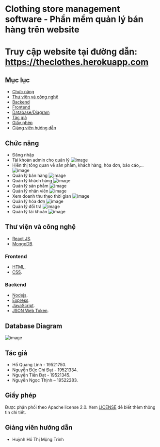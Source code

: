 # Clothing store management software - Phần mềm quản lý bán hàng trên website
# Truy cập website tại đường dẫn:  https://theclothes.herokuapp.com
## Mục lục
- [Chức năng](#chức-năng)
- [Thư viện và công nghệ](#thư-viện-và-công-nghệ)
- [Backend](#backend)
- [Frontend](#frontend)
- [Database/Diagram](#database-diagram)
- [Tác giả](#tác-giả)
- [Giấy phép](#giấy-phép)
- [Giảng viên hướng dẫn](#giảng-viên-hướng-dẫn)
## Chức năng
- Đăng nhập
- Tài khoản admin cho quản lý
![image](https://user-images.githubusercontent.com/67258104/146002194-0db99695-fccf-42a6-b580-40d6b097f0d3.png)
- Hiển thị tổng quan về sản phẩm, khách hàng, hóa đơn, báo cáo,...
![image](https://user-images.githubusercontent.com/67258104/146002451-1d722d1f-9ea2-4a15-92e7-d8916609a4d8.png)
- Quản lý bán hàng
![image](https://user-images.githubusercontent.com/67258104/146002572-91a3f8a4-a007-498c-9749-4c196fb1d25d.png)
- Quản lý khách hàng
![image](https://user-images.githubusercontent.com/67258104/146002672-241fbe7a-69b4-4067-87f3-0ab82bd785cd.png)
- Quản lý sản phẩm
![image](https://user-images.githubusercontent.com/67258104/146002771-59f77f07-5372-46cc-8842-0b9a8bbb877e.png)
- Quản lý nhân viên 
![image](https://user-images.githubusercontent.com/67258104/146002859-5014252d-f187-412e-bc9e-86832d587819.png)
- Xem doanh thu theo thời gian 
![image](https://user-images.githubusercontent.com/67258104/146003050-9ebfd6ad-1885-42ba-8399-aca4f08feea6.png)
- Quản lý hóa đơn
![image](https://user-images.githubusercontent.com/67258104/146003149-7be37095-a531-43cb-8464-fb8225fef393.png)
- Quản lý đổi trả 
![image](https://user-images.githubusercontent.com/67258104/146003235-c581e674-6edc-40e3-abdb-f8785aaec157.png)
- Quản lý tài khoản 
![image](https://user-images.githubusercontent.com/67258104/146003316-b9824c4f-96b0-4f17-a6ef-1975a2710c41.png)
## Thư viện và công nghệ
- [React JS](https://reactjs.org/).
- [MongoDB](https://www.mongodb.com/).
### Frontend
- [HTML](https://www.w3schools.com/html/).
- [CSS](https://www.w3schools.com/css/).
### Backend
- [Nodejs](https://nodejs.org/en/).
- [Express](https://expressjs.com/).
- [JavaScript](https://www.javascript.com/).
- [JSON Web Token](https://jwt.io/).
## Database Diagram
![image](https://user-images.githubusercontent.com/67258104/146004659-2738e792-d239-4afa-9e68-db9a410ac089.png)
## Tác giả
- Hồ Quang Linh - 19521750.
- Nguyễn Đức Chí Đạt - 19521334.
- Nguyễn Tiến Đạt - 19521345.
- Nguyễn Ngọc Thịnh – 19522283.
## Giấy phép
Được phân phối theo Apache license 2.0. Xem [LICENSE](https://www.apache.org/licenses/LICENSE-2.0) để biết thêm thông tin chi tiết.
## Giảng viên hướng dẫn
- Huỳnh Hồ Thị Mộng Trinh
